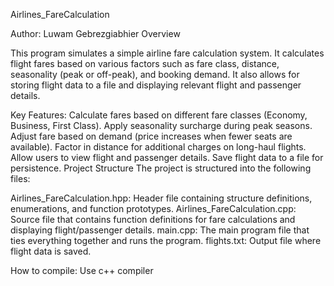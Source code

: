 Airlines_FareCalculation

Author: Luwam Gebrezgiabhier
Overview

This program simulates a simple airline fare calculation system. It calculates flight fares based on various factors such as fare class, distance, seasonality (peak or off-peak), and booking demand. It also allows for storing flight data to a file and displaying relevant flight and passenger details.

Key Features:
Calculate fares based on different fare classes (Economy, Business, First Class).
Apply seasonality surcharge during peak seasons.
Adjust fare based on demand (price increases when fewer seats are available).
Factor in distance for additional charges on long-haul flights.
Allow users to view flight and passenger details.
Save flight data to a file for persistence.
Project Structure
The project is structured into the following files:

Airlines_FareCalculation.hpp: Header file containing structure definitions, enumerations, and function prototypes.
Airlines_FareCalculation.cpp: Source file that contains function definitions for fare calculations and displaying flight/passenger details.
main.cpp: The main program file that ties everything together and runs the program.
flights.txt: Output file where flight data is saved.

How to compile:
Use c++ compiler
